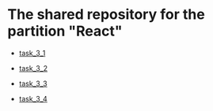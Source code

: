 # The shared repository for the partition "React"

- [task_3_1](https://sl101.github.io/FoxMinded_React/task_3_1)

- [task_3_2](https://sl101.github.io/FoxMinded_React/task_3_2)

- [task_3_3](https://sl101.github.io/FoxMinded_React/task_3_3)

- [task_3_4](https://sl101.github.io/FoxMinded_React/task_3_4)
